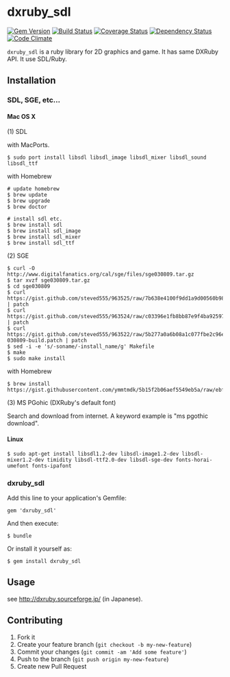 # dxruby_sdl

[![Gem Version](https://badge.fury.io/rb/dxruby_sdl.png)](http://badge.fury.io/rb/dxruby_sdl)
[![Build Status](https://travis-ci.org/smalruby/dxruby_sdl.svg?branch=master)](https://travis-ci.org/smalruby/dxruby_sdl)
[![Coverage Status](https://coveralls.io/repos/smalruby/dxruby_sdl/badge.png?branch=master)](https://coveralls.io/r/smalruby/dxruby_sdl?branch=master)
[![Dependency Status](https://gemnasium.com/smalruby/dxruby_sdl.png)](https://gemnasium.com/smalruby/dxruby_sdl)
[![Code Climate](https://codeclimate.com/github/smalruby/dxruby_sdl.png)](https://codeclimate.com/github/smalruby/dxruby_sdl)

`dxruby_sdl` is a ruby library for 2D graphics and game. It has same
DXRuby API. It use SDL/Ruby.

## Installation

### SDL, SGE, etc...

#### Mac OS X

(1) SDL

with MacPorts.

```
$ sudo port install libsdl libsdl_image libsdl_mixer libsdl_sound libsdl_ttf
```

with Homebrew

	# update homebrew
	$ brew update
	$ brew upgrade
	$ brew doctor

	# install sdl etc.
	$ brew install sdl
	$ brew install sdl_image
	$ brew install sdl_mixer
	$ brew install sdl_ttf

(2) SGE

	$ curl -O http://www.digitalfanatics.org/cal/sge/files/sge030809.tar.gz
	$ tar xvzf sge030809.tar.gz
	$ cd sge030809
	$ curl https://gist.github.com/steved555/963525/raw/7b638e4100f9dd1a9d00560b98ea2ddd4375b2b0/sge_030809_freetype.patch | patch
	$ curl https://gist.github.com/steved555/963524/raw/c03396e1fb8bb87e9f4ba92597d087f730c6c48b/sge_030809_cmap.patch | patch
	$ curl https://gist.github.com/steved555/963522/raw/5b277a0a6b08a1c077fbe2c96eead4ef1d761856/sge-030809-build.patch | patch
	$ sed -i -e 's/-soname/-install_name/g' Makefile
	$ make
	$ sudo make install

with Homebrew

```
$ brew install https://gist.githubusercontent.com/ymmtmdk/5b15f2b06aef5549eb5a/raw/ebf4c9758b1f772f0f6073e7b2bdbb5e9665ee74/libsge.rb
```

(3) MS PGohic (DXRuby's default font)

Search and download from internet. A keyword example is "ms pgothic download".

#### Linux

```
$ sudo apt-get install libsdl1.2-dev libsdl-image1.2-dev libsdl-mixer1.2-dev timidity libsdl-ttf2.0-dev libsdl-sge-dev fonts-horai-umefont fonts-ipafont
```

### dxruby_sdl

Add this line to your application's Gemfile:

```
gem 'dxruby_sdl'
```

And then execute:

```
$ bundle
```

Or install it yourself as:

```
$ gem install dxruby_sdl
```

## Usage

see http://dxruby.sourceforge.jp/ (in Japanese).

## Contributing

1. Fork it
2. Create your feature branch (`git checkout -b my-new-feature`)
3. Commit your changes (`git commit -am 'Add some feature'`)
4. Push to the branch (`git push origin my-new-feature`)
5. Create new Pull Request

